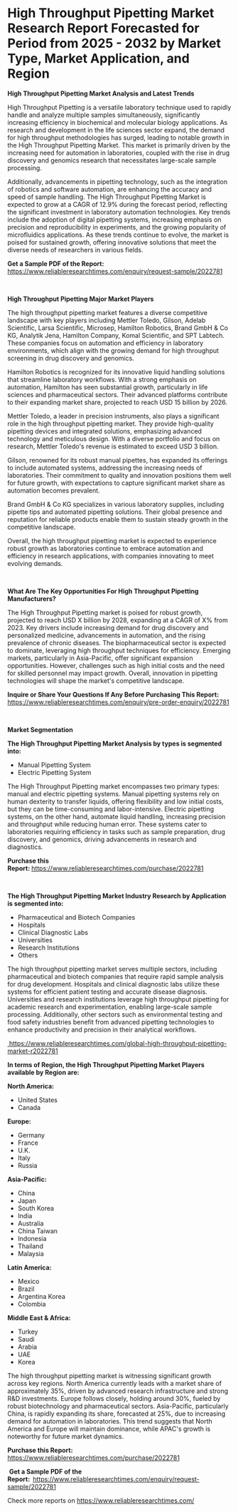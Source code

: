 <p><h1>High Throughput Pipetting Market Research Report Forecasted for Period from 2025 -  2032 by Market Type, Market Application, and Region</h1></p><p><strong>High Throughput Pipetting Market Analysis and Latest Trends</strong></p>
<p><p>High Throughput Pipetting is a versatile laboratory technique used to rapidly handle and analyze multiple samples simultaneously, significantly increasing efficiency in biochemical and molecular biology applications. As research and development in the life sciences sector expand, the demand for high throughput methodologies has surged, leading to notable growth in the High Throughput Pipetting Market. This market is primarily driven by the increasing need for automation in laboratories, coupled with the rise in drug discovery and genomics research that necessitates large-scale sample processing.</p><p>Additionally, advancements in pipetting technology, such as the integration of robotics and software automation, are enhancing the accuracy and speed of sample handling. The High Throughput Pipetting Market is expected to grow at a CAGR of 12.9% during the forecast period, reflecting the significant investment in laboratory automation technologies. Key trends include the adoption of digital pipetting systems, increasing emphasis on precision and reproducibility in experiments, and the growing popularity of microfluidics applications. As these trends continue to evolve, the market is poised for sustained growth, offering innovative solutions that meet the diverse needs of researchers in various fields.</p></p>
<p><strong>Get a Sample PDF of the Report:&nbsp;</strong> <a href="https://www.reliableresearchtimes.com/enquiry/request-sample/2022781?utm_campaign=2769&utm_medium=2&utm_source=Github&utm_content=ia&utm_term=04032025&utm_id=high-throughput-pipetting">https://www.reliableresearchtimes.com/enquiry/request-sample/2022781</a></p>
<p>&nbsp;</p>
<p><strong>High Throughput Pipetting Major Market Players</strong></p>
<p><p>The high throughput pipetting market features a diverse competitive landscape with key players including Mettler Toledo, Gilson, Adelab Scientific, Larsa Scientific, Microsep, Hamilton Robotics, Brand GmbH & Co KG, Analytik Jena, Hamilton Company, Komal Scientific, and SPT Labtech. These companies focus on automation and efficiency in laboratory environments, which align with the growing demand for high throughput screening in drug discovery and genomics.</p><p>Hamilton Robotics is recognized for its innovative liquid handling solutions that streamline laboratory workflows. With a strong emphasis on automation, Hamilton has seen substantial growth, particularly in life sciences and pharmaceutical sectors. Their advanced platforms contribute to their expanding market share, projected to reach USD 15 billion by 2026.</p><p>Mettler Toledo, a leader in precision instruments, also plays a significant role in the high throughput pipetting market. They provide high-quality pipetting devices and integrated solutions, emphasizing advanced technology and meticulous design. With a diverse portfolio and focus on research, Mettler Toledo's revenue is estimated to exceed USD 3 billion.</p><p>Gilson, renowned for its robust manual pipettes, has expanded its offerings to include automated systems, addressing the increasing needs of laboratories. Their commitment to quality and innovation positions them well for future growth, with expectations to capture significant market share as automation becomes prevalent.</p><p>Brand GmbH & Co KG specializes in various laboratory supplies, including pipette tips and automated pipetting solutions. Their global presence and reputation for reliable products enable them to sustain steady growth in the competitive landscape.</p><p>Overall, the high throughput pipetting market is expected to experience robust growth as laboratories continue to embrace automation and efficiency in research applications, with companies innovating to meet evolving demands.</p></p>
<p>&nbsp;</p>
<p><strong>What Are The Key Opportunities For High Throughput Pipetting Manufacturers?</strong></p>
<p><p>The High Throughput Pipetting market is poised for robust growth, projected to reach USD X billion by 2028, expanding at a CAGR of X% from 2023. Key drivers include increasing demand for drug discovery and personalized medicine, advancements in automation, and the rising prevalence of chronic diseases. The biopharmaceutical sector is expected to dominate, leveraging high throughput techniques for efficiency. Emerging markets, particularly in Asia-Pacific, offer significant expansion opportunities. However, challenges such as high initial costs and the need for skilled personnel may impact growth. Overall, innovation in pipetting technologies will shape the market's competitive landscape.</p></p>
<p><strong>Inquire or Share Your Questions If Any Before Purchasing This Report:</strong> <a href="https://www.reliableresearchtimes.com/enquiry/pre-order-enquiry/2022781?utm_campaign=2769&utm_medium=2&utm_source=Github&utm_content=ia&utm_term=04032025&utm_id=high-throughput-pipetting">https://www.reliableresearchtimes.com/enquiry/pre-order-enquiry/2022781</a></p>
<p>&nbsp;</p>
<p><strong>Market Segmentation</strong></p>
<p><strong>The High Throughput Pipetting Market Analysis by types is segmented into:</strong></p>
<p><ul><li>Manual Pipetting System</li><li>Electric Pipetting System</li></ul></p>
<p><p>The High Throughput Pipetting market encompasses two primary types: manual and electric pipetting systems. Manual pipetting systems rely on human dexterity to transfer liquids, offering flexibility and low initial costs, but they can be time-consuming and labor-intensive. Electric pipetting systems, on the other hand, automate liquid handling, increasing precision and throughput while reducing human error. These systems cater to laboratories requiring efficiency in tasks such as sample preparation, drug discovery, and genomics, driving advancements in research and diagnostics.</p></p>
<p><strong>Purchase this Report:&nbsp;</strong><a href="https://www.reliableresearchtimes.com/purchase/2022781?utm_campaign=2769&utm_medium=2&utm_source=Github&utm_content=ia&utm_term=04032025&utm_id=high-throughput-pipetting">https://www.reliableresearchtimes.com/purchase/2022781</a></p>
<p>&nbsp;</p>
<p><strong>The High Throughput Pipetting Market Industry Research by Application is segmented into:</strong></p>
<p><ul><li>Pharmaceutical and Biotech Companies</li><li>Hospitals</li><li>Clinical Diagnostic Labs</li><li>Universities</li><li>Research Institutions</li><li>Others</li></ul></p>
<p><p>The high throughput pipetting market serves multiple sectors, including pharmaceutical and biotech companies that require rapid sample analysis for drug development. Hospitals and clinical diagnostic labs utilize these systems for efficient patient testing and accurate disease diagnosis. Universities and research institutions leverage high throughput pipetting for academic research and experimentation, enabling large-scale sample processing. Additionally, other sectors such as environmental testing and food safety industries benefit from advanced pipetting technologies to enhance productivity and precision in their analytical workflows.</p></p>
<p><a href="https://www.reliableresearchtimes.com/global-high-throughput-pipetting-market-r2022781?utm_campaign=2769&utm_medium=2&utm_source=Github&utm_content=ia&utm_term=04032025&utm_id=high-throughput-pipetting">&nbsp;https://www.reliableresearchtimes.com/global-high-throughput-pipetting-market-r2022781</a></p>
<p><strong>In terms of Region, the High Throughput Pipetting Market Players available by Region are:</strong></p>
<p>
    <p> <strong> North America: </strong>
        <ul>
            <li>United States</li>
            <li>Canada</li>
        </ul>
        </p> 
    <p> <strong> Europe: </strong>
        <ul>
            <li>Germany</li>
            <li>France</li>
            <li>U.K.</li>
            <li>Italy</li>
            <li>Russia</li>
        </ul>
        </p> 
    <p> <strong> Asia-Pacific: </strong>
        <ul>
            <li>China</li>
            <li>Japan</li>
            <li>South Korea</li>
            <li>India</li>
            <li>Australia</li>
            <li>China Taiwan</li>
            <li>Indonesia</li>
            <li>Thailand</li>
            <li>Malaysia</li>
        </ul>
        </p> 
    <p> <strong> Latin America: </strong>
        <ul>
            <li>Mexico</li>
            <li>Brazil</li>
            <li>Argentina Korea</li>
            <li>Colombia</li>
        </ul>
        </p> 
    <p> <strong> Middle East & Africa: </strong>
        <ul>
            <li>Turkey</li>
            <li>Saudi</li>
            <li>Arabia</li>
            <li>UAE</li>
            <li>Korea</li>
        </ul>
    </p>
    </p>
<p><p>The high throughput pipetting market is witnessing significant growth across key regions. North America currently leads with a market share of approximately 35%, driven by advanced research infrastructure and strong R&D investments. Europe follows closely, holding around 30%, fueled by robust biotechnology and pharmaceutical sectors. Asia-Pacific, particularly China, is rapidly expanding its share, forecasted at 25%, due to increasing demand for automation in laboratories. This trend suggests that North America and Europe will maintain dominance, while APAC's growth is noteworthy for future market dynamics.</p></p>
<p><strong>Purchase this Report: </strong><a href="https://www.reliableresearchtimes.com/purchase/2022781?utm_campaign=2769&utm_medium=2&utm_source=Github&utm_content=ia&utm_term=04032025&utm_id=high-throughput-pipetting">https://www.reliableresearchtimes.com/purchase/2022781</a></p>
<p>&nbsp;<strong>Get a Sample PDF of the Report:&nbsp;&nbsp;</strong><a href="https://www.reliableresearchtimes.com/enquiry/request-sample/2022781?utm_campaign=2769&utm_medium=2&utm_source=Github&utm_content=ia&utm_term=04032025&utm_id=high-throughput-pipetting">https://www.reliableresearchtimes.com/enquiry/request-sample/2022781</a></p>
<p><strong></strong></p>
<p>Check more reports on <a href="https://www.reliableresearchtimes.com/?utm_campaign=2769&utm_medium=2&utm_source=Github&utm_content=ia&utm_term=04032025&utm_id=high-throughput-pipetting">https://www.reliableresearchtimes.com/</a></p>
